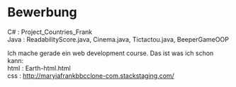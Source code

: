 # Bewerbung

C# : Project_Countries_Frank <br>
Java : ReadabilityScore.java, Cinema.java, Tictactou.java, BeeperGameOOP



Ich mache gerade ein web development course. Das ist was ich schon kann: <br>
html : Earth-html.html <br>
css : http://maryiafrankbbcclone-com.stackstaging.com/

